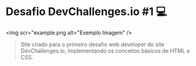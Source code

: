 # Desafio DevChallenges.io #1 :computer:

<img scr="example.png alt="Exemplo Imagem" />

> Site criado para o primeiro desafio web developer do site DevChallenges.io, implementando os conceitos básicos de HTML e CSS.
